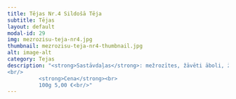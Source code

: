 ```yaml
---
title: Tējas Nr.4 Sildošā Tēja
subtitle: Tējas
layout: default
modal-id: 29
img: mezrozisu-teja-nr4.jpg
thumbnail: mezrozisu-teja-nr4-thumbnail.jpg
alt: image-alt
category: Tejas
description: "<strong>Sastāvdaļas</strong>: mežrozītes, žāvēti āboli, žāvētas cidonijas, ingvers.<br/>
<br/>
          <strong>Cena</strong><br>
          100g 5,00 €<br/>"
---
```

